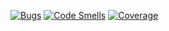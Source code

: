 [![Bugs](https://sonarcloud.io/api/project_badges/measure?project=AmberCDH_DevOpsAvans&metric=bugs)](https://sonarcloud.io/summary/new_code?id=AmberCDH_DevOpsAvans)
[![Code Smells](https://sonarcloud.io/api/project_badges/measure?project=AmberCDH_DevOpsAvans&metric=code_smells)](https://sonarcloud.io/summary/new_code?id=AmberCDH_DevOpsAvans)
[![Coverage](https://sonarcloud.io/api/project_badges/measure?project=AmberCDH_DevOpsAvans&metric=coverage)](https://sonarcloud.io/summary/new_code?id=AmberCDH_DevOpsAvans)
